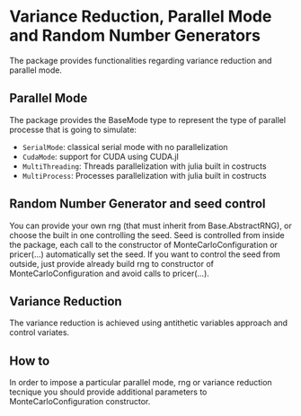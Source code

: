 # Variance Reduction, Parallel Mode and Random Number Generators

The package provides functionalities regarding variance reduction and parallel mode.

## Parallel Mode
The package provides the BaseMode type to represent the type of parallel processe that is going to simulate:

* `SerialMode`: classical serial mode with no parallelization
* `CudaMode`: support for CUDA using CUDA.jl
* `MultiThreading`: Threads parallelization with julia built in costructs
* `MultiProcess`: Processes parallelization with julia built in costructs

## Random Number Generator and seed control
You can provide your own rng (that must inherit from Base.AbstractRNG), or choose the built in one controlling the seed.
Seed is controlled from inside the package, each call to the constructor of MonteCarloConfiguration or pricer(...) automatically set the seed.
If you want to control the seed from outside, just provide already build rng to constructor of MonteCarloConfiguration and avoid calls to pricer(...).

## Variance Reduction
The variance reduction is achieved using antithetic variables approach and control variates.

## How to

In order to impose a particular parallel mode, rng or variance reduction tecnique you should provide additional parameters to MonteCarloConfiguration constructor.